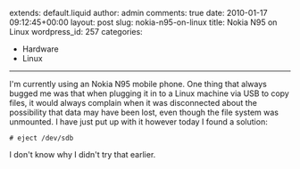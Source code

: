 extends: default.liquid
author: admin
comments: true
date: 2010-01-17 09:12:45+00:00
layout: post
slug: nokia-n95-on-linux
title: Nokia N95 on Linux
wordpress_id: 257
categories:
- Hardware
- Linux
---

I'm currently using an Nokia N95 mobile phone. One thing that always bugged me
was that when plugging it in to a Linux machine via USB to copy files, it would
always complain when it was disconnected about the possibility that data may
have been lost, even though the file system was unmounted. I have just put up
with it however today I found a solution:

    # eject /dev/sdb

I don't know why I didn't try that earlier.
